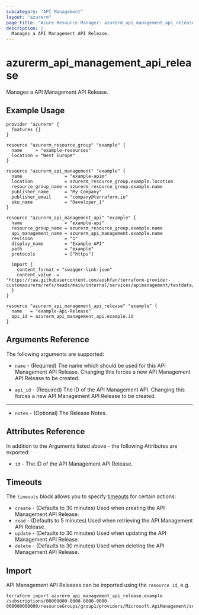 ```yaml
---
subcategory: "API Management"
layout: "azurerm"
page_title: "Azure Resource Manager: azurerm_api_management_api_release"
description: |-
  Manages a API Management API Release.
---
```


# azurerm_api_management_api_release

Manages a API Management API Release.

## Example Usage

```hcl
provider "azurerm" {
  features {}
}

resource "azurerm_resource_group" "example" {
  name     = "example-resources"
  location = "West Europe"
}

resource "azurerm_api_management" "example" {
  name                = "example-apim"
  location            = azurerm_resource_group.example.location
  resource_group_name = azurerm_resource_group.example.name
  publisher_name      = "My Company"
  publisher_email     = "company@terraform.io"
  sku_name            = "Developer_1"
}

resource "azurerm_api_management_api" "example" {
  name                = "example-api"
  resource_group_name = azurerm_resource_group.example.name
  api_management_name = azurerm_api_management.example.name
  revision            = "1"
  display_name        = "Example API"
  path                = "example"
  protocols           = ["https"]

  import {
    content_format = "swagger-link-json"
    content_value  = "https://raw.githubusercontent.com/aoshfan/terraform-provider-customazurerm/refs/heads/main/internal/services/apimanagement/testdata/api_management_api_swagger.json"
  }
}

resource "azurerm_api_management_api_release" "example" {
  name   = "example-Api-Release"
  api_id = azurerm_api_management_api.example.id
}
```

## Arguments Reference

The following arguments are supported:

- `name` - (Required) The name which should be used for this API Management API Release. Changing this forces a new API Management API Release to be created.

- `api_id` - (Required) The ID of the API Management API. Changing this forces a new API Management API Release to be created.

---

- `notes` - (Optional) The Release Notes.

## Attributes Reference

In addition to the Arguments listed above - the following Attributes are exported:

- `id` - The ID of the API Management API Release.

## Timeouts

The `timeouts` block allows you to specify [timeouts](https://www.terraform.io/language/resources/syntax#operation-timeouts) for certain actions:

- `create` - (Defaults to 30 minutes) Used when creating the API Management API Release.
- `read` - (Defaults to 5 minutes) Used when retrieving the API Management API Release.
- `update` - (Defaults to 30 minutes) Used when updating the API Management API Release.
- `delete` - (Defaults to 30 minutes) Used when deleting the API Management API Release.

## Import

API Management API Releases can be imported using the `resource id`, e.g.

```shell
terraform import azurerm_api_management_api_release.example /subscriptions/00000000-0000-0000-0000-000000000000/resourceGroups/group1/providers/Microsoft.ApiManagement/service/service1/apis/api1/releases/release1
```
